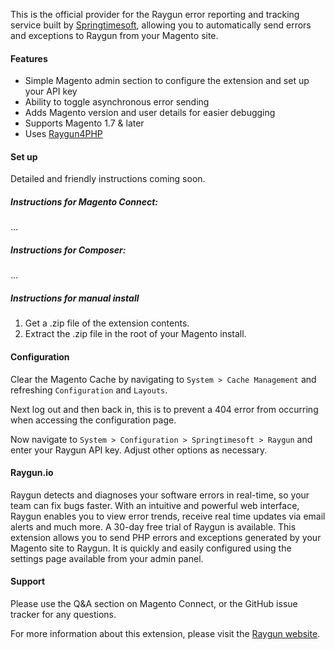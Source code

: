 This is the official provider for the Raygun error reporting and tracking service built by [Springtimesoft](http://springtimesoft.co.nz), allowing you to automatically send errors and exceptions to Raygun from your Magento site.

#### Features

- Simple Magento admin section to configure the extension and set up your API key
- Ability to toggle asynchronous error sending
- Adds Magento version and user details for easier debugging
- Supports Magento 1.7 & later
- Uses [Raygun4PHP](https://github.com/MindscapeHQ/raygun4php)

#### Set up

Detailed and friendly instructions coming soon.

##### Instructions for Magento Connect:

...

##### Instructions for Composer:

...

##### Instructions for manual install

1. Get a .zip file of the extension contents.
2. Extract the .zip file in the root of your Magento install.

#### Configuration

Clear the Magento Cache by navigating to `System > Cache Management` and refreshing `Configuration` and `Layouts`.

Next log out and then back in, this is to prevent a 404 error from occurring when accessing the configuration page.

Now navigate to `System > Configuration > Springtimesoft > Raygun` and enter your Raygun API key. Adjust other options as necessary.

#### Raygun.io

Raygun detects and diagnoses your software errors in real-time, so your team can fix bugs faster. With an intuitive and powerful web interface, Raygun enables you to view error trends, receive real time updates via email alerts and much more.
A 30-day free trial of Raygun is available.
This extension allows you to send PHP errors and exceptions generated by your Magento site to Raygun. It is quickly and easily configured using the settings page available from your admin panel.

#### Support

Please use the Q&A section on Magento Connect, or the GitHub issue tracker for any questions.

For more information about this extension, please visit the [Raygun website](http://raygun.io).
